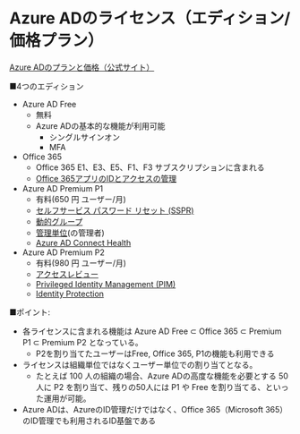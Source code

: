 # Azure ADのライセンス（エディション/価格プラン）

[Azure ADのプランと価格（公式サイト）](https://www.microsoft.com/ja-jp/security/business/identity-access/azure-active-directory-pricing)

■4つのエディション

- Azure AD Free
  - 無料
  - Azure ADの基本的な機能が利用可能
    - シングルサインオン
    - MFA
- Office 365
  - Office 365 E1、E3、E5、F1、F3 サブスクリプションに含まれる
  - [Office 365アプリのIDとアクセスの管理](https://licensecounter.jp/microsoft365/blog/2019/11/aad-premium.html)
- Azure AD Premium P1
  - 有料(650 円 ユーザー/月)
  - [セルフサービス パスワード リセット (SSPR)](https://learn.microsoft.com/ja-jp/azure/active-directory/authentication/concept-sspr-howitworks)
  - [動的グループ](https://learn.microsoft.com/ja-jp/azure/active-directory/enterprise-users/groups-dynamic-membership)
  - [管理単位](https://learn.microsoft.com/ja-jp/azure/active-directory/roles/administrative-units)(の管理者)
  - [Azure AD Connect Health](https://learn.microsoft.com/ja-jp/azure/active-directory/hybrid/reference-connect-health-faq)
- Azure AD Premium P2
  - 有料(980 円 ユーザー/月)
  - [アクセスレビュー](https://learn.microsoft.com/ja-jp/azure/active-directory/governance/access-reviews-overview)
  - [Privileged Identity Management (PIM)](https://learn.microsoft.com/ja-jp/azure/active-directory/privileged-identity-management/pim-configure)
  - [Identity Protection](https://learn.microsoft.com/ja-jp/azure/active-directory/identity-protection/overview-identity-protection)

■ポイント:

- 各ライセンスに含まれる機能は Azure AD Free ⊂ Office 365 ⊂ Premium P1 ⊂ Premium P2 となっている。
  - P2を割り当てたユーザーはFree, Office 365, P1の機能も利用できる
- ライセンスは組織単位ではなくユーザー単位での割り当てとなる。
  - たとえば 100 人の組織の場合、Azure ADの高度な機能を必要とする 50人に P2 を割り当て、残りの50人には P1 や Free を割り当てる、といった運用が可能。
- Azure ADは、AzureのID管理だけではなく、Office 365（Microsoft 365）のID管理でも利用されるID基盤である

